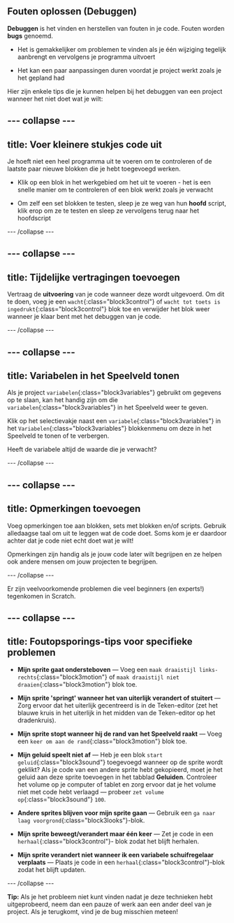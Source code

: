 ## Fouten oplossen (Debuggen)

**Debuggen** is het vinden en herstellen van fouten in je code. Fouten worden **bugs** genoemd.

* Het is gemakkelijker om problemen te vinden als je één wijziging tegelijk aanbrengt en vervolgens je programma uitvoert

* Het kan een paar aanpassingen duren voordat je project werkt zoals je het gepland had

Hier zijn enkele tips die je kunnen helpen bij het debuggen van een project wanneer het niet doet wat je wilt:

--- collapse ---
---
title: Voer kleinere stukjes code uit
---

Je hoeft niet een heel programma uit te voeren om te controleren of de laatste paar nieuwe blokken die je hebt toegevoegd werken.

* Klik op een blok in het werkgebied om het uit te voeren - het is een snelle manier om te controleren of een blok werkt zoals je verwacht

* Om zelf een set blokken te testen, sleep je ze weg van hun **hoofd** script, klik erop om ze te testen en sleep ze vervolgens terug naar het hoofdscript

--- /collapse ---

--- collapse ---
---
title: Tijdelijke vertragingen toevoegen
---

Vertraag de **uitvoering** van je code wanneer deze wordt uitgevoerd. Om dit te doen, voeg je een `wacht`{:class="block3control"} of `wacht tot toets is ingedrukt`{:class="block3control"} blok toe en verwijder het blok weer wanneer je klaar bent met het debuggen van je code.

--- /collapse ---

--- collapse ---
---
title: Variabelen in het Speelveld tonen
---

Als je project `variabelen`{:class="block3variables"} gebruikt om gegevens op te slaan, kan het handig zijn om die `variabelen`{:class="block3variables"} in het Speelveld weer te geven.

Klik op het selectievakje naast een `variabele`{:class="block3variables"} in het `Variabelen`{:class="block3variables"} blokkenmenu om deze in het Speelveld te tonen of te verbergen.

Heeft de variabele altijd de waarde die je verwacht?

--- /collapse ---

--- collapse ---
---
title: Opmerkingen toevoegen
---

Voeg opmerkingen toe aan blokken, sets met blokken en/of scripts. Gebruik alledaagse taal om uit te leggen wat de code doet. Soms kom je er daardoor achter dat je code niet echt doet wat je wilt!

Opmerkingen zijn handig als je jouw code later wilt begrijpen en ze helpen ook andere mensen om jouw projecten te begrijpen.

--- /collapse ---


Er zijn veelvoorkomende problemen die veel beginners (en experts!) tegenkomen in Scratch.

--- collapse ---
---
title: Foutopsporings-tips voor specifieke problemen
---

+ **Mijn sprite gaat ondersteboven** — Voeg een `maak draaistijl links-rechts`{:class="block3motion"} of `maak draaistijl niet draaien`{:class="block3motion"} blok toe.

+ **Mijn sprite 'springt' wanneer het van uiterlijk verandert of stuitert** — Zorg ervoor dat het uiterlijk gecentreerd is in de Teken-editor (zet het blauwe kruis in het uiterlijk in het midden van de Teken-editor op het dradenkruis).

+ **Mijn sprite stopt wanneer hij de rand van het Speelveld raakt** — Voeg een `keer om aan de rand`{:class="block3motion"} blok toe.

+ **Mijn geluid speelt niet af** — Heb je een blok `start geluid`{:class="block3sound"} toegevoegd wanneer op de sprite wordt geklikt? Als je code van een andere sprite hebt gekopieerd, moet je het geluid aan deze sprite toevoegen in het tabblad **Geluiden**. Controleer het volume op je computer of tablet en zorg ervoor dat je het volume niet met code hebt verlaagd — probeer `zet volume op`{:class="block3sound"} `100`.

+ **Andere sprites blijven voor mijn sprite gaan** — Gebruik een `ga naar laag voorgrond`{:class="block3looks"}-blok.

+ **Mijn sprite beweegt/verandert maar één keer** — Zet je code in een `herhaal`{:class="block3control"}- blok zodat het blijft herhalen.

+ **Mijn sprite verandert niet wanneer ik een variabele schuifregelaar verplaats** — Plaats je code in een `herhaal`{:class="block3control"}-blok zodat het blijft updaten.

--- /collapse ---

**Tip:** Als je het probleem niet kunt vinden nadat je deze technieken hebt uitgeprobeerd, neem dan een pauze of werk aan een ander deel van je project. Als je terugkomt, vind je de bug misschien meteen!

